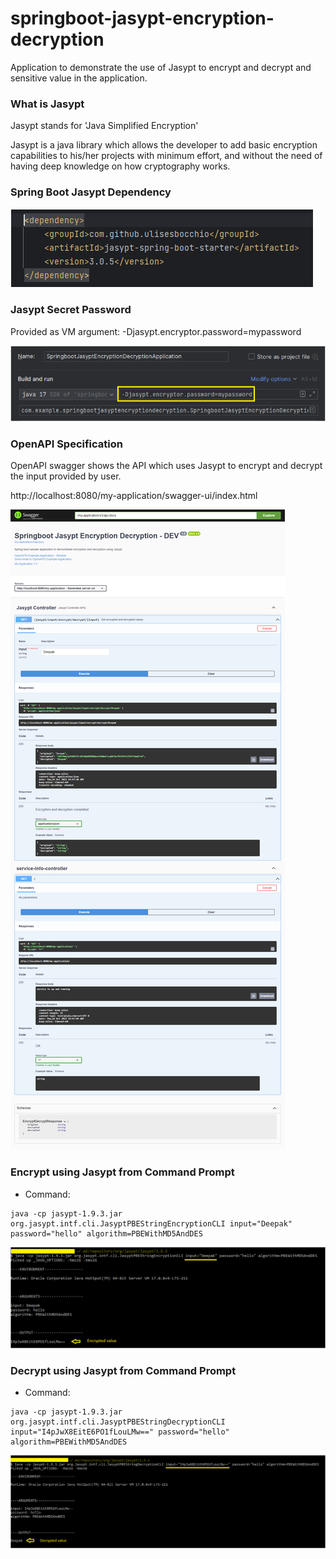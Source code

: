 # springboot-jasypt-encryption-decryption
 
Application to demonstrate the use of
Jasypt to encrypt and decrypt and sensitive value in the application.

### What is Jasypt

Jasypt stands for 'Java Simplified Encryption'

Jasypt is a java library which allows the developer to add basic encryption capabilities to his/her projects with 
minimum effort, and without the need of having deep knowledge on how cryptography works.

### Spring Boot Jasypt Dependency

![img.png](screenshots/jasypt_mvn_dependency.png)

### Jasypt Secret Password

Provided as VM argument: -Djasypt.encryptor.password=mypassword

![jasypt_password_vm_argument.png](screenshots%2Fjasypt_password_vm_argument.png)

### OpenAPI Specification

OpenAPI swagger shows the API which uses Jasypt to encrypt and decrypt the input provided by user.

http://localhost:8080/my-application/swagger-ui/index.html

![open_api_swagger.png](screenshots%2Fopen_api_swagger.png)

### Encrypt using Jasypt from Command Prompt

- Command:
```
java -cp jasypt-1.9.3.jar org.jasypt.intf.cli.JasyptPBEStringEncryptionCLI input="Deepak" password="hello" algorithm=PBEWithMD5AndDES
```

![jasypt_encrypt_command_line.png](screenshots%2Fjasypt_encrypt_command_line.png)

### Decrypt using Jasypt from Command Prompt

- Command:
```
java -cp jasypt-1.9.3.jar org.jasypt.intf.cli.JasyptPBEStringDecryptionCLI input="I4pJwX8EitE6PO1fLouLMw==" password="hello" algorithm=PBEWithMD5AndDES
```

![jasypt_decrypt_command_line.png](screenshots%2Fjasypt_decrypt_command_line.png)
